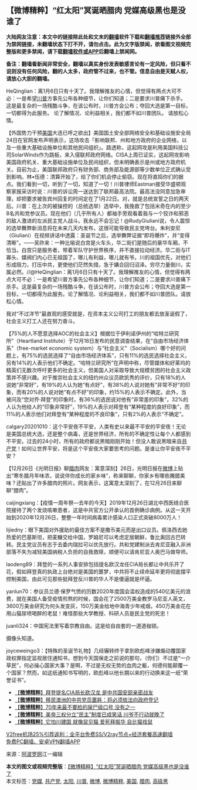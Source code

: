  <h2>【微博精粹】“红太阳”冥诞晒腊肉 党媒高级黑也是没谁了</h2> <p class="notice"><b>大陆网友注意：本文中的链接除此处和文末的<a href="https://github.com/bannedbook/fanqiang" >翻墙</a>软件下载和<a href="https://github.com/killgcd/justmysocks/blob/master/README.md">翻墙推荐</a>链接外全部为禁网链接，未翻墙状态下打不开，请勿点击。此为文字版禁闻，欲看图文视频完整版和更多禁闻，请下载<a href="https://github.com/bannedbook/fanqiang">翻墙软件或APP</a>后翻墙上禁闻网。</p><p>备注：翻墙看新闻非常安全，翻墙以真实身份发表敏感言论有一定风险，但只看不说则没有任何风险，翻的人太多，政府管不过来，也不管。信息自由是天赋人权，请放心大胆的翻墙。</b></p>  <div class="entry"> <p id="summary">HeQinglian：离1月6日只有十天了。我理解推友的心情，但觉得有两点大可不必：一是希望<a href="https://www.bannedbook.org/bnews/tag/%e5%b7%9d%e6%99%ae/" class="st_tag internal_tag" rel="tag" title="标签 川普 下的日志">川普</a>方事先公布各种细节，让你们知道；二是要求川普痛下杀手。 这是最复杂的一场残酷斗争，在该公布时，川普方会公布；夺回大选是第一目标，一切都得为此服务。 论了解情况、论利益相关，我们都不如川普团队。 请放松心情。</p> <p id="conimg">【外国势力干预<a href="https://www.bannedbook.org/bnews/tag/%e7%be%8e%e5%9b%bd/" class="st_tag internal_tag" rel="tag" title="标签 美国 下的日志">美国</a>大选已呼之欲出】美国国土安全部网络安全和基础设施安全局24日在官网发布声明表示，这场攻击「影响联邦、州和地方政府的企业网络，以及一些重大基础设施单位和其他民间组织」。路透称，这起网攻是利用美国科技公司SolarWinds作为跳板，来入侵联邦政府网络。CISA上周已证实，这起网攻影响美国政府机关、重大基础设施单位及民间组织，但未明确表示是州或地方政府机关。目前为止，美国联邦政府只有财务部、商务部及能源部等少数单位正式确认受到影响。林•伍德：清算开始了，给了你们机会停止偷窃。现在将直捣你们的据点。我们看到一切，听到了一切，知道了一切！川普律师Eastman接受华盛顿观察家报采访时说：川普的诉讼周一送达到了联邦最高法院。最高法没同意加急审理，却把要求被告宾州回复的时间定在了1月22日。对，就是总统宣誓之日的两天后。川普：在上次的被操控的（总统选举）选举中，我挽救了包括米奇在内的至少8名共和党参议员。现在他们（几乎所有人）都袖手旁观看着我与一个狡诈和邪恶的敌人激进的左派民主党人战斗。我永远不会忘记！@RudyGiuliani说，令人震惊的选举舞弊新消息将在未来几天内发布，这很可能导致民主党垮台。朱利安尼（Giuliani）在视频讲话中透露：圣诞节之后，选举舞弊证据“即将爆炸”，并“变得清晰”。——吴祚来：一种比喻说白宫是火车头，华二街们是随后的豪华车厢，不恰当。白宫只是服务者，带着军队守护世界秩序，并不直接拉动经济。华二街与IT寡头、媒阀们内心已无祖国了，哪儿有利益，哪儿就有爷。川的祖国优先，对他们形成阻力，打压中共，更使他们茫然失措，急于媾合回归沼泽。穷尽力量倒川，实属必然。//@HeQinglian：离1月6日只有十天了。我理解推友的心情，但觉得有两点大可不必：一是希望川普方事先公布各种细节，让你们知道；二是要求川普痛下杀手。这是最复杂的一场残酷斗争，在该公布时，川普方会公布；夺回大选是第一目标，一切都得为此服务。论了解情况、论利益相关，我们都不如川普团队。请放松心情。</p> <p>我对“不过洋节”最直观的感受就是，在资本主义公司打工的朋友都去放圣诞假了，社会主义打工人还在努力奋斗。</p>  <p>【75%的人不愿意选择AOC的社会主义】根据位于伊利诺伊州的“哈特兰研究所”（Heartland Institute）于12月18日发布的民意调查结果，在“自由市场经济体系”（free-market economic system）与“社会主义”（Socialism）哪个好的问题上，有75%的选民选择了“自由市场经济体系”，只有11%的选民选择社会主义，另有14%的人表示他们不确定。“哈特兰研究所”在声明中称，尽管媒体和好莱坞的精英们无数次呼吁更多的社会主义，但美国人对采取导致大规模贫困的社会主义政策并不感兴趣。对于推崇社会主义的纽约州众议员欧凯秀的评价，只有18%的人说她“非常好”，有19%的人认为她“有点好”，有38%的人说对她有“非常不好”的印象，而有20%的人说对她“有点不好”的印象，约15%的人表示不确定。此外，当被问及“您对乔‧拜登”的印象时，有36%的选民说对他有“非常差的印象”，32%的人认为他给人的“印象非常好”，19%的人表示对拜登有“某种程度的良好印象”，而11%的人表示他们对拜登有“某种程度的不良印象”，只有2%的人表示“不确定”。</p> <p>calgary20201010：这个平安夜不平安，人类有史以来最不平安的平安夜！无论是美国总统大选，还是整个病毒，还是世界经济，所有的不确定性让每个人都感到不平安。过去的24小时，所有的政府都说黑暗刚刚开始！但没人敢说黑暗来自<a href="https://www.bannedbook.org/bnews/tag/%e5%85%b1%e4%ba%a7%e5%85%9a/" class="st_tag internal_tag" rel="tag" title="标签 共产党 下的日志">共产党</a>！如何让世界平安，将是这个平安夜大家要思考的问题。是谁让你平安夜不平安？</p> <p>【12月26日《光明日报》聊<a href="https://www.bannedbook.org/bnews/tag/%e8%85%8a%e8%82%89/" class="st_tag internal_tag" rel="tag" title="标签 腊肉 下的日志">腊肉</a>网友：寓意深刻】26日，光明日报在<a href="https://www.bannedbook.org/bnews/tag/%e5%be%ae%e5%8d%9a/" class="st_tag internal_tag" rel="tag" title="标签 微博 下的日志">微博</a>上贴出“寒冬腊月年味浓，说说伴你成长的家乡味”，称来聊聊，你家乡有哪些腌腊美味？还贴出了许多腊肉的照片。网友表示，这寓意太深刻了，在12月26日来聊聊“腊肉”。</p>  <p>caijingxiang：【疫情一周年祭—去年的今天】2019年12月26日湖北中西医结合医院接待了两个发烧咳嗽患者，这是中共官方公开承认的首例确诊病例。从这一天开始到2020年12月26日，整整一年时间病毒累计感染人口正式突破8000万人！</p> <p>lijiedny：眼下美国对外援助的最佳方案不是撒币美元而是出口议员。佩洛西去她热爱的巴基斯坦，把麦糠交给中国，罗姆尼可以考虑定居朝鲜，鲁比奥回古巴转转。民主党议员有志于去委内瑞拉可以优先放行。共和党建制派去肯尼亚融入非洲部落不失为减轻美国纳税人负担的自我救赎，顺便可以请肯尼亚人奥巴马做导师。</p> <p>laodeng89：拜登的一系列人事安排包括提名欧汉龙任CIA局长都让中共乐开了花，假如拜登真的执政上台绝对是美国的噩梦，中共将不止续命延年更将彻底摆平控制美国，由此可见那些挺拜登反川普的华人不是傻逼就是坏逼。</p>  <p>yanlun70：参议员兰德·保罗气愤的历数2020年度国会滥权造成的540亿美元的浪费，就在美国人备受疫情煎熬的时候，国会花了2500万美金教罗马尼亚人英文，3600万美金研究为何头发变灰，150万美金给地中海青少年戒烟，450万美金花在用山猫尿喷喝醉的老鼠！难怪那些大学教授、科研人员是民主党的死忠！</p> <p>juanli324：中国宪法里写着宗教自由。这是给自由套的一道道枷锁。</p> <p>摄像头知道。</p>  <p>joyceweingo3：【特殊的圣诞节礼物】几经辗转终于拿到欧彪峰涉嫌煽动覆国家政权罪指定监视居住通知书，想到今天国保走之前说的那句，（你们）不过是“一介草民”，何必操心国家大事？是啊，不过是无权无势的血肉之躯，何德何能颠覆一个国家？然而，如这纸通知书写明的，欧彪峰以他长期以来的行动换来这一纸“荣誉证书”。</p> <ul class='op-related-articles' title='相关阅读'> <li><a href='https://www.bannedbook.org/bnews/comments/20201225/1454695.html' target='_blank'>【<b>微博精粹</b>】拜登提名CIA局长欧汉龙 是中共国安部亲密战友</a></li> <li><a href='https://www.bannedbook.org/bnews/comments/20201223/1453341.html' target='_blank'>【<b>微博精粹</b>】移民澳洲的中共党员噩耗：将必须依法向政府登记</a></li> <li><a href='https://www.bannedbook.org/bnews/comments/20201222/1452715.html' target='_blank'>【<b>微博精粹</b>】70年来最不要脸的屎尸级口号 没有之一</a></li> <li><a href='https://www.bannedbook.org/bnews/comments/20201220/1451515.html' target='_blank'>【<b>微博精粹</b>】美帝三权分立“民主”制度已成笑话 川爷不行动就晚了</a></li> <li><a href='https://www.bannedbook.org/bnews/comments/20201218/1450223.html' target='_blank'>【<b>微博精粹</b>】它怕川建国 就像鼠见猫 爱死拜振华 自比猫戏鼠</a></li> </ul> <p class="texttj"> <a href="https://github.com/bannedbook/fanqiang/wiki/V2ray%E6%9C%BA%E5%9C%BA" target="_blank">V2free机场25%引荐返利：全平台免费SS/V2ray节点+经济套餐高速翻墙</a><br/> <a href="https://github.com/bannedbook/fanqiang/wiki/%E7%A6%81%E9%97%BB%E7%BD%91%E5%AE%89%E5%8D%93%E7%BF%BB%E5%A2%99%E6%96%B0%E9%97%BBAPP" target="_blank">免费PC翻墙、安卓VPN翻墙APP</a></p><p> 来源：<a href="https://www.aboluowang.com/2020/1227/1538781.html" target="_blank">阿波罗网</a>江一编辑 </p><a name='sharetosocial'></a>       <div><b>本文的图文或视频完整版</b>：<a href='https://www.bannedbook.org/bnews/comments/20201227/1455850.html'>【微博精粹】“红太阳”冥诞晒腊肉 党媒高级黑也是没谁了</a></div>  </div><!--END ENTRY--> <div class="postfooter"> <div>本文标签：<a href="https://www.bannedbook.org/bnews/tag/%E5%85%9A%E5%AA%92/" rel="tag">党媒</a>, <a href="https://www.bannedbook.org/bnews/tag/%e5%85%b1%e4%ba%a7%e5%85%9a/" rel="tag">共产党</a>, <a href="https://www.bannedbook.org/bnews/tag/%e5%a4%aa%e9%98%b3/" rel="tag">太阳</a>, <a href="https://www.bannedbook.org/bnews/tag/%e5%b7%9d%e6%99%ae/" rel="tag">川普</a>, <a href="https://www.bannedbook.org/bnews/tag/%e5%be%ae%e5%8d%9a/" rel="tag">微博</a>, <a href="https://www.bannedbook.org/bnews/tag/%e5%be%ae%e5%8d%9a%e7%b2%be%e7%b2%b9/" rel="tag">微博精粹</a>, <a href="https://www.bannedbook.org/bnews/tag/%e7%be%8e%e5%9b%bd/" rel="tag">美国</a>, <a href="https://www.bannedbook.org/bnews/tag/%e8%85%8a%e8%82%89/" rel="tag">腊肉</a>, <a href="https://www.bannedbook.org/bnews/tag/%E9%AB%98%E7%BA%A7%E9%BB%91/" rel="tag">高级黑</a></div>  </div><!--END POSTFOOTER--> 